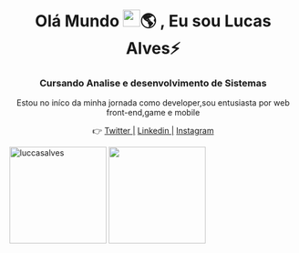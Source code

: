 <h1 align="center">Olá Mundo <img src="https://raw.githubusercontent.com/kaueMarques/kaueMarques/master/hi.gif" width="30px">🌎 , Eu sou Lucas Alves⚡</h1>
<h3 align="center">Cursando Analise e desenvolvimento de Sistemas</h3>

<p align="center"> Estou no iníco da minha jornada como developer,sou entusiasta por web front-end,game e mobile</p>  
<p align="center">👉
  <a href="https://twitter.com/oh_dasilva">Twitter |</a> 
  <a href="https://www.linkedin.com/in/alveslucano/">Linkedin |</a> 
  <a href="https://www.instagram.com/im_lucasdasilva/">Instagram</a>
</p>

<img  height="170em" src="https://github-readme-stats.vercel.app/api?username=luccasalves&show_icons=true&theme=dracula" alt="luccasalves"/> 
<img height="170em" src="https://github-readme-stats.vercel.app/api/top-langs/?username=luccasalves&&layout=compact&theme=dracula"(https://github.com/luccasalves/github-readme-stats)>

<p align="center">
  
